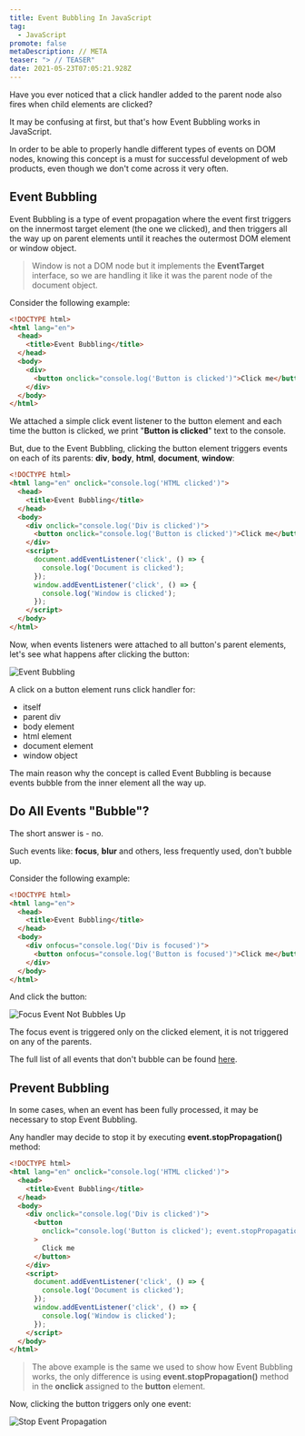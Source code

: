 ```yaml
---
title: Event Bubbling In JavaScript
tag:
  - JavaScript
promote: false
metaDescription: // META
teaser: "> // TEASER"
date: 2021-05-23T07:05:21.928Z
---
```

Have you ever noticed that a click handler added to the parent node also fires when child elements are clicked?

It may be confusing at first, but that's how Event Bubbling works in JavaScript.

In order to be able to properly handle different types of events on DOM nodes, knowing this concept is a must for successful development of web products, even though we don't come across it very often.

## Event Bubbling

Event Bubbling is a type of event propagation where the event first triggers on the innermost target element (the one we clicked), and then triggers all the way up on parent elements until it reaches the outermost DOM element or window object.

> Window is not a DOM node but it implements the **EventTarget** interface, so we are handling it like it was the parent node of the document object.

Consider the following example:

```html
<!DOCTYPE html>
<html lang="en">
  <head>
    <title>Event Bubbling</title>
  </head>
  <body>
    <div>
      <button onclick="console.log('Button is clicked')">Click me</button>
    </div>
  </body>
</html>
```

We attached a simple click event listener to the button element and each time the button is clicked, we print "**Button is clicked**" text to the console.

But, due to the Event Bubbling, clicking the button element triggers events on each of its parents: **div**, **body**, **html**, **document**, **window**:

```html
<!DOCTYPE html>
<html lang="en" onclick="console.log('HTML clicked')">
  <head>
    <title>Event Bubbling</title>
  </head>
  <body>
    <div onclick="console.log('Div is clicked')">
      <button onclick="console.log('Button is clicked')">Click me</button>
    </div>
    <script>
      document.addEventListener('click', () => {
        console.log('Document is clicked');
      });
      window.addEventListener('click', () => {
        console.log('Window is clicked');
      });
    </script>
  </body>
</html>
```

 Now, when events listeners were attached to all button's parent elements, let's see what happens after clicking the button:

![Event Bubbling](/img/event-bubbling.gif "Event Bubbling")

A click on a button element runs click handler for:

* itself
* parent div
* body element
* html element
* document element
* window object

The main reason why the concept is called Event Bubbling is because events bubble from the inner element all the way up.

## Do All Events "Bubble"?

The short answer is - no.

Such events like: **focus**, **blur** and others, less frequently used, don't bubble up.

Consider the following example:

```html
<!DOCTYPE html>
<html lang="en">
  <head>
    <title>Event Bubbling</title>
  </head>
  <body>
    <div onfocus="console.log('Div is focused')">
      <button onfocus="console.log('Button is focused')">Click me</button>
    </div>
  </body>
</html>
```

And click the button:

![Focus Event Not Bubbles Up](/img/focus-bubbling.gif "Focus Event Not Bubbles Up")

The focus event is triggered only on the clicked element, it is not triggered on any of the parents.

The full list of all events that don't bubble can be found [here](https://en.wikipedia.org/wiki/DOM_events#Events).

## Prevent Bubbling

In some cases, when an event has been fully processed, it may be necessary to stop Event Bubbling.

Any handler may decide to stop it by executing **event.stopPropagation()** method:

```html
<!DOCTYPE html>
<html lang="en" onclick="console.log('HTML clicked')">
  <head>
    <title>Event Bubbling</title>
  </head>
  <body>
    <div onclick="console.log('Div is clicked')">
      <button
        onclick="console.log('Button is clicked'); event.stopPropagation();"
      >
        Click me
      </button>
    </div>
    <script>
      document.addEventListener('click', () => {
        console.log('Document is clicked');
      });
      window.addEventListener('click', () => {
        console.log('Window is clicked');
      });
    </script>
  </body>
</html>
```

> The above example is the same we used to show how Event Bubbling works, the only difference is using **event.stopPropagation()** method in the **onclick** assigned to the **button** element.

Now, clicking the button triggers only one event:

![Stop Event Propagation](/img/event-stop-propagation.gif "Stop Event Propagation")